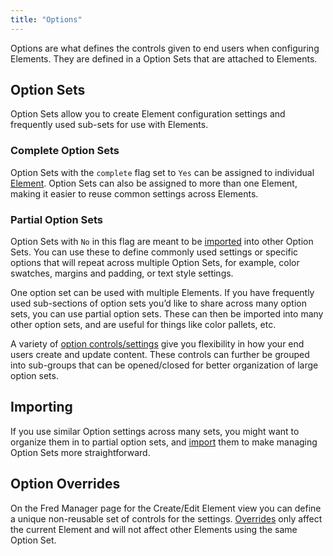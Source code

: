 ```yaml
---
title: "Options"
---
```


Options are what defines the controls given to end users when configuring Elements. They are defined in a Option Sets that are attached to Elements.

## Option Sets

Option Sets allow you to create Element configuration settings and frequently used sub-sets for use with Elements.

### Complete Option Sets

Option Sets with the `complete` flag set to `Yes` can be assigned to individual [Element](extras/fred/themer/elements). Option Sets can also be assigned to more than one Element, making it easier to reuse common settings across Elements.

### Partial Option Sets

Option Sets with `No` in this flag are meant to be [imported](extras/fred/themer/options/import) into other Option Sets. You can use these to define commonly used settings or specific options that will repeat across multiple Option Sets, for example, color swatches, margins and padding, or text style settings.

One option set can be used with multiple Elements. If you have frequently used sub-sections of option sets you’d like to share across many option sets, you can use partial option sets. These can then be imported into many other option sets, and are useful for things like color pallets, etc.

A variety of [option controls/settings](extras/fred/themer/options/settings) give you flexibility in how your end users create and update content. These controls can further be grouped into sub-groups that can be opened/closed for better organization of large option sets.

## Importing

If you use similar Option settings across many sets, you might want to organize them in to partial option sets, and [import](extras/fred/themer/options/import) them to make managing Option Sets more straightforward.

## Option Overrides

On the Fred Manager page for the Create/Edit Element view you can define a unique non-reusable set of controls for the settings. [Overrides](extras/fred/themer/options/override) only affect the current Element and will not affect other Elements using the same Option Set.
